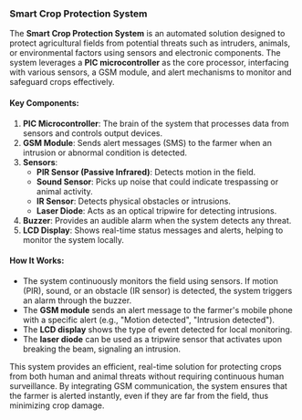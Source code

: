 ### Smart Crop Protection System

The **Smart Crop Protection System** is an automated solution designed to protect agricultural fields from potential threats such as intruders, animals, or environmental factors using sensors and electronic components. The system leverages a **PIC microcontroller** as the core processor, interfacing with various sensors, a GSM module, and alert mechanisms to monitor and safeguard crops effectively.

#### Key Components:
1. **PIC Microcontroller**: The brain of the system that processes data from sensors and controls output devices.
2. **GSM Module**: Sends alert messages (SMS) to the farmer when an intrusion or abnormal condition is detected.
3. **Sensors**:
   - **PIR Sensor (Passive Infrared)**: Detects motion in the field.
   - **Sound Sensor**: Picks up noise that could indicate trespassing or animal activity.
   - **IR Sensor**: Detects physical obstacles or intrusions.
   - **Laser Diode**: Acts as an optical tripwire for detecting intrusions.
4. **Buzzer**: Provides an audible alarm when the system detects any threat.
5. **LCD Display**: Shows real-time status messages and alerts, helping to monitor the system locally.

#### How It Works:
- The system continuously monitors the field using sensors. If motion (PIR), sound, or an obstacle (IR sensor) is detected, the system triggers an alarm through the buzzer.
- The **GSM module** sends an alert message to the farmer's mobile phone with a specific alert (e.g., "Motion detected", "Intrusion detected").
- The **LCD display** shows the type of event detected for local monitoring.
- The **laser diode** can be used as a tripwire sensor that activates upon breaking the beam, signaling an intrusion.

This system provides an efficient, real-time solution for protecting crops from both human and animal threats without requiring continuous human surveillance. By integrating GSM communication, the system ensures that the farmer is alerted instantly, even if they are far from the field, thus minimizing crop damage.
